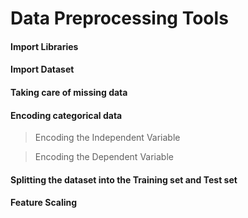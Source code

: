 # Data Preprocessing Tools

#### Import Libraries
#### Import Dataset
#### Taking care of missing data
#### Encoding categorical data
> Encoding the Independent Variable

> Encoding the Dependent Variable

#### Splitting the dataset into the Training set and Test set
#### Feature Scaling
